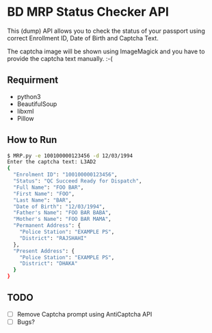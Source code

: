 # BD MRP Status Checker API

This (dump) API allows you to check the status of your passport using correct Enrollment ID, Date of Birth and Captcha Text.

The captcha image will be shown using ImageMagick and you have to provide the captcha text manually. :-(

## Requirment

* python3
* BeautifulSoup
* libxml
* Pillow

## How to Run

```bash
$ MRP.py -e 100100000123456 -d 12/03/1994
Enter the captcha text: L3AD2
{
  "Enrolment ID": "100100000123456",
  "Status": "QC Succeed Ready for Dispatch",
  "Full Name": "FOO BAR",
  "First Name": "FOO",
  "Last Name": "BAR",
  "Date of Birth": "12/03/1994",
  "Father's Name": "FOO BAR BABA",
  "Mother's Name": "FOO BAR MAMA",
  "Permanent Address": {
    "Police Station": "EXAMPLE PS",
    "District": "RAJSHAHI"
  },
  "Present Address": {
    "Police Station": "EXAMPLE PS",
    "District": "DHAKA"
  }
}

```

## TODO

- [ ] Remove Captcha prompt using AntiCaptcha API
- [ ] Bugs?
